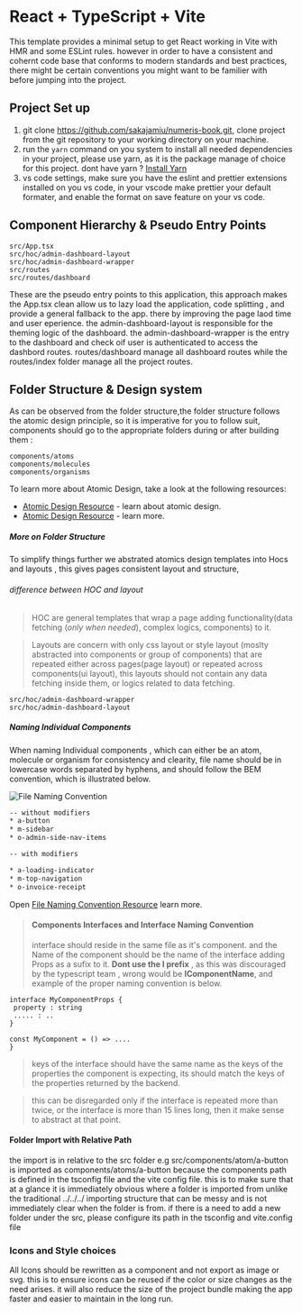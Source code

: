 # React + TypeScript + Vite

This template provides a minimal setup to get React working in Vite with HMR and some ESLint rules. however in order to have a consistent and cohernt code base that conforms to modern standards and best practices, there might be certain conventions you might want to be familier with before jumping into the project.

## Project Set up

 1.  git clone https://github.com/sakajamiu/numeris-book.git, clone project from the git repository to your working directory on your machine.
 2.  run the `yarn` command on you system to install all needed dependencies in your project, please use yarn, as it is the package manage of choice for this project. dont have yarn ? [Install Yarn](https://classic.yarnpkg.com/lang/en/docs/install/#windows-stable)
 3. vs code settings, make sure you have the eslint and prettier extensions installed on you vs code, in your vscode make prettier your default formater, and enable the format on save feature on your vs code.

 
## Component Hierarchy &  Pseudo Entry Points

```
src/App.tsx
src/hoc/admin-dashboard-layout
src/hoc/admin-dashboard-wrapper
src/routes
src/routes/dashboard
```

These are the pseudo entry points to this application, this approach makes the App.tsx clean  allow us to lazy load the application, code splitting , and provide a general fallback to the app. there by improving the page laod time and user eperience. the admin-dashboard-layout is responsible for the theming logic of the dashboard. the admin-dashboard-wrapper is the entry to the dashboard and check oif user is authenticated to access the dashbord routes. routes/dashboard manage all dashboard routes while the routes/index folder manage all the project routes.

## Folder Structure & Design system

As can be observed from the folder structure,the folder structure follows the atomic design principle, so it is imperative for you to follow suit, components should go to the appropriate folders during or after building them :

```
components/atoms
components/molecules
components/organisms
```

To learn more about Atomic Design, take a look at the following resources:

- [Atomic Design Resource](https://bradfrost.com/blog/post/atomic-web-design/) - learn about atomic design.
- [Atomic Design Resource](https://uxdesign.cc/atomic-design-how-to-design-systems-of-components-ab41f24f260e) - learn more.

##### More on Folder Structure

To simplify things further we abstrated atomics design  templates into Hocs and layouts , this gives pages consistent layout and structure,

###### difference between HOC and layout

> HOC are general templates that wrap a page adding  functionality(data fetching (*only when needed*), complex logics, components) to it.

> Layouts are concern with only css layout or style layout (moslty abstracted into components or group of components) that are repeated either across pages(page layout) or repeated across components(ui layout), this layouts should not contain any data fetching inside them, or logics related to data fetching.


```
src/hoc/admin-dashboard-wrapper
src/hoc/admin-dashboard-layout

```
##### Naming Individual Components

When naming Individual components , which can either be an atom, molecule or organism for consistency and clearity, file name should be in lowercase words separated by hyphens, and should follow the BEM convention, which is illustrated below.

![File Naming Convention](https://miro.medium.com/max/1400/0*ijUbJg2nzgbXucgw.png)


```bash
-- without modifiers
* a-button
* m-sidebar
* o-admin-side-nav-items

-- with modifiers

* a-loading-indicator
* m-top-navigation
* o-invoice-receipt

```

Open [File Naming Convention Resource](https://medium.com/@masacarvalho/atomic-design-system-with-abem-naming-convention-part-1-983d7d6ec3d7) learn more.

> #### Components Interfaces and Interface Naming Convention
 >  interface should reside in the same file as it's  component. and the Name of the component should be the name of the interface adding Props as a sufix to  it. **Dont use the I prefix** , as this was discouraged by the typescript team , wrong would be __IComponentName__, and example of the proper naming convention is below.

 ```
 interface MyComponentProps {
  property : string
  ..... : ..
 }

 const MyComponent = () => ....
 }
 ```
 > keys of the interface should have the same name as the keys of the properties the component is expecting,  its should match the keys of the properties returned by the backend.


 > this can be disregarded only if the interface is repeated more than twice, or the interface is more than 15 lines long, then it make sense to abstract at that point.

#### Folder Import with Relative Path

the import is in relative to the src folder e.g src/components/atom/a-button is imported as components/atoms/a-button because the components path is defined in the tsconfig file and the vite config file. this is to make sure that at a glance it is immediately obvious where a folder is imported from unlike the traditional ../../../ importing structure that can be messy and is not immediately clear when the folder is from. 
if there is a need to add a new folder under the src, please configure its path in the tsconfig and vite.config  file

### Icons and Style choices

All Icons should be rewritten as a component and not export as image or svg. this is to ensure icons can be reused if the color or size changes as the need arises. it will also reduce the size of the project bundle making the app faster and easier to maintain in the long run.



